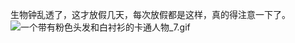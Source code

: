  生物钟乱透了，这才放假几天，每次放假都是这样，真的得注意一下了。
![一个带有粉色头发和白衬衫的卡通人物_7.gif](https://hub.gitmirror.com/raw.githubusercontent.com/1143520/doro/main/loop/一个带有粉色头发和白衬衫的卡通人物_7.gif)